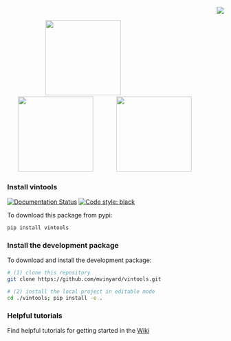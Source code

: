 [<img src="https://i.imgur.com/le4ym8u.png" align="right" hspace="0"/>](https://github.com/mvinyard/vintools/)

<p>&nbsp;</p>

&emsp; &emsp;&emsp;&emsp; [<img src="https://i.imgur.com/KmAFUuy.png" width="175" hspace="25"/>](https://github.com/mvinyard/vintools/wiki) [<img src="https://i.imgur.com/zMPwyI1.png" width="175" hspace="25"/>](https://github.com/mvinyard/vintools/tree/main/vintools/_data) [<img src="https://i.imgur.com/l9rBZ8v.png" width="175" hspace="25"/>](https://github.com/mvinyard/vintools/tree/main/vintools)

### Install vintools
[![Documentation Status](https://readthedocs.org/projects/vintools/badge/?version=latest)](https://vintools.readthedocs.io/en/latest/?badge=latest)
[![Code style: black](https://img.shields.io/badge/code%20style-black-000000.svg)](https://github.com/psf/black)

To download this package from pypi:
```BASH
pip install vintools
```

### Install the development package
To download and install the development package:
```BASH
# (1) clone this repository
git clone https://github.com/mvinyard/vintools.git

# (2) install the local project in editable mode
cd ./vintools; pip install -e .
```

### Helpful tutorials
Find helpful tutorials for getting started in the [Wiki](https://github.com/mvinyard/vintools/wiki)
